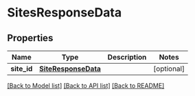 # SitesResponseData

## Properties
Name | Type | Description | Notes
------------ | ------------- | ------------- | -------------
**site_id** | [**SiteResponseData**](SiteResponseData.md) |  | [optional] 

[[Back to Model list]](../README.md#documentation-for-models) [[Back to API list]](../README.md#documentation-for-api-endpoints) [[Back to README]](../README.md)

